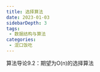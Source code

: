 ```yaml
---
title: 选择算法 
date: 2023-01-03
sidebarDepth: 3
tags:
 - 数据结构与算法
categories:
 - 混口饭吃
---
```


算法导论9.2：期望为O(n)的选择算法